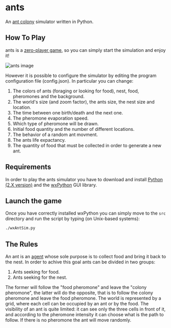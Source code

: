 # ants
An [ant colony](http://en.wikipedia.org/wiki/Ant_colony) simulator written in Python.

## How To Play
ants is a [zero-player game](http://en.wikipedia.org/wiki/Zero-player_game), so you can simply start the simulation and enjoy it!

![ants image](http://i58.tinypic.com/b55nqd.jpg)

However it is possible to configure the simulator by editing the program configuration file (config.json). In particular you can change:

1. The colors of ants (foraging or looking for food), nest, food, pheromones and the background.
2. The world's size (and zoom factor), the ants size, the nest size and location.
3. The time between one birth/death and the next one.
4. The pheromone evaporation speed.
5. Which type of pheromone will be drawn.
6. Initial food quantity and the number of different locations.
7. The behavior of a random ant movment.
8. The ants life expactancy.
9. The quantity of food that must be collected in order to generate a new ant.


## Requirements
In order to play the ants simulator you have to download and install [Python (2.X version)](https://www.python.org/downloads/) and the [wxPython](http://www.wxpython.org/download.php) GUI library.

## Launch the game
Once you have correctly installed wxPython you can simply move to the `src` directory and run the script by typing (on Unix-based systems):
```bash
./wxAntSim.py
```

## The Rules
An ant is an [agent](http://en.wikipedia.org/wiki/Intelligent_agent) whose sole purpose is to collect food and bring it back to the nest. In order to achive this goal ants can be divided in two groups:

1. Ants seeking for food.
2. Ants seeking for the nest.

The former will follow the "food pheromone" and leave the "colony pheromone", the latter will do the opposite, that is to follow the colony pheromone and leave the food pheromone.
The world is represented by a grid, where each cell can be occupied by an ant or by the food. The visibility of an ant is quite limited: it can see only the three cells in front of it, and according to the pheromone intensity it can choose what is the path to follow. If there is no pheromone the ant will move randomly.